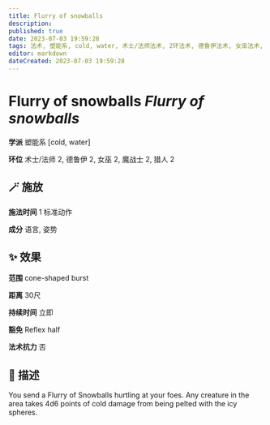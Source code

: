 ```yaml
---
title: Flurry of snowballs
description: 
published: true
date: 2023-07-03 19:59:28
tags: 法术, 塑能系, cold, water, 术士/法师法术, 2环法术, 德鲁伊法术, 女巫法术, 魔战士法术, 猎人法术
editor: markdown
dateCreated: 2023-07-03 19:59:28
---
```


# **Flurry of snowballs** *Flurry of snowballs*

**学派** 塑能系 \[cold, water\] 

**环位** 术士/法师 2, 德鲁伊 2, 女巫 2, 魔战士 2, 猎人 2

## 🪄 施放

**施法时间** 1 标准动作

**成分** 语言, 姿势

## ✨ 效果  

**范围** cone-shaped burst

**距离** 30尺  

**持续时间** 立即 

**豁免** Reflex half

**法术抗力** 否

## 📖 描述

You send a Flurry of Snowballs hurtling at your foes. Any creature in the area takes 4d6 points of cold damage from being pelted with the icy spheres.
    